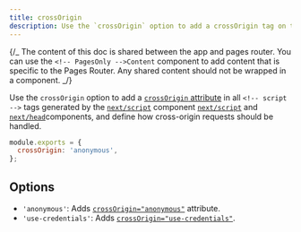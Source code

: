 ```yaml
---
title: crossOrigin
description: Use the `crossOrigin` option to add a crossOrigin tag on the `script` tags generated by `next/script`.
---
```


{/_ The content of this doc is shared between the app and pages router. You can use the `<!-- PagesOnly -->Content` component to add content that is specific to the Pages Router. Any shared content should not be wrapped in a component. _/}

Use the `crossOrigin` option to add a [`crossOrigin` attribute](https://developer.mozilla.org/en-US/docs/Web/HTML/Attributes/crossorigin) in all `<!-- script -->` tags generated by the <!-- AppOnly -->[`next/script`](/docs/app/guides/scripts) component <!-- PagesOnly -->[`next/script`](/docs/pages/guides/scripts) and [`next/head`](/docs/pages/api-reference/components/head)components, and define how cross-origin requests should be handled.

```js filename="next.config.js"
module.exports = {
  crossOrigin: 'anonymous',
};
```

## Options

- `'anonymous'`: Adds [`crossOrigin="anonymous"`](https://developer.mozilla.org/en-US/docs/Web/HTML/Attributes/crossorigin#anonymous) attribute.
- `'use-credentials'`: Adds [`crossOrigin="use-credentials"`](https://developer.mozilla.org/en-US/docs/Web/HTML/Attributes/crossorigin#use-credentials).
